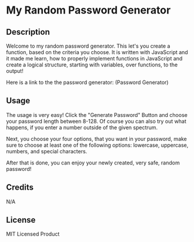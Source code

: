 # My Random Password Generator 

## Description
Welcome to my random password generator. This let's you create a function, based on the criteria you choose. 
It is written with JavaScript and it made me learn, how to properly implement functions in JavaScript and create a logical structure, starting with variables, over functions,
to the output!

Here is a link to the the password generator: (Password Generator)

## Usage
The usage is very easy! Click the "Generate Password" Button and choose your password length between 8-128. Of course you can also try out what happens, if you enter a number
outside of the given spectrum.

Next, you choose your four options, that you want in your password, make sure to choose at least one of the following options: lowercase, uppercase, numbers, and special characters.

After that is done, you can enjoy your newly created, very safe, random password!


## Credits
N/A

## License
MIT Licensed Product
